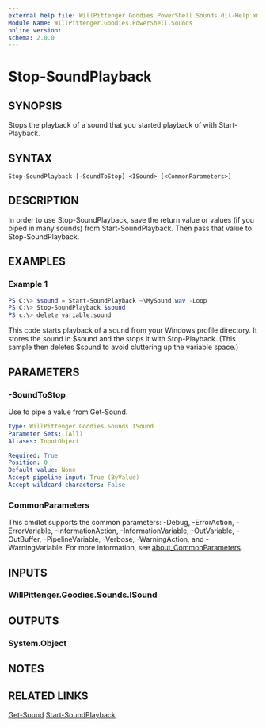 ```yaml
---
external help file: WillPittenger.Goodies.PowerShell.Sounds.dll-Help.xml
Module Name: WillPittenger.Goodies.PowerShell.Sounds
online version:
schema: 2.0.0
---
```


# Stop-SoundPlayback

## SYNOPSIS
Stops the playback of a sound that you started playback of with Start-Playback.

## SYNTAX

```
Stop-SoundPlayback [-SoundToStop] <ISound> [<CommonParameters>]
```

## DESCRIPTION
In order to use Stop-SoundPlayback, save the return value or values (if you piped in many sounds) from Start-SoundPlayback.  Then pass that value to Stop-SoundPlayback.

## EXAMPLES

### Example 1
```powershell
PS C:\> $sound = Start-SoundPlayback ~\MySound.wav -Loop
PS C:\> Stop-SoundPlayback $sound
PS c:\> delete variable:sound
```

This code starts playback of a sound from your Windows profile directory.  It stores the sound in $sound and the stops it with Stop-Playback.  (This sample then deletes $sound to avoid cluttering up the variable space.)

## PARAMETERS

### -SoundToStop
Use to pipe a value from Get-Sound.

```yaml
Type: WillPittenger.Goodies.Sounds.ISound
Parameter Sets: (All)
Aliases: InputObject

Required: True
Position: 0
Default value: None
Accept pipeline input: True (ByValue)
Accept wildcard characters: False
```


### CommonParameters
This cmdlet supports the common parameters: -Debug, -ErrorAction, -ErrorVariable, -InformationAction, -InformationVariable, -OutVariable, -OutBuffer, -PipelineVariable, -Verbose, -WarningAction, and -WarningVariable. For more information, see [about_CommonParameters](http://go.microsoft.com/fwlink/?LinkID=113216).

## INPUTS

### WillPittenger.Goodies.Sounds.ISound

## OUTPUTS

### System.Object
## NOTES

## RELATED LINKS
[Get-Sound](Get-Sound.md)
[Start-SoundPlayback](Start-SoundPlayback.md)